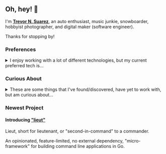 ## Oh, hey! 👋

I'm [**Trevor N. Suarez**](https://trevorsuarez.com/), an auto enthusiast, music junkie, snowboarder, hobbyist photographer, and digital maker (software engineer).

Thanks for stopping by!


### Preferences

<details>
<summary>
I enjoy working with a lot of different technologies, but my current preferred tech is...
</summary>

 - **Programming Language**: Go _("golang", for the SEO)_
 - **Operating System**:
     - **"Desktop"**: Windows with Ubuntu running in WSL
     - **"Mobile"**: Android
 - **Operating Environment**: Terminal/CLI
 - **Text/Code Editor**: Vim
 - **Framework**:
     - **Backend**: None. I'd rather compose independent libraries in Go, and largely just use the standard library.
     - **CLI**: [lieut](https://github.com/Rican7/lieut)
         - It's tiny and only uses the standard library.
         - Yeaaaaa, I made it... 😅
     - **Frontend**: [Svelte](https://svelte.dev/)
</details>


### Curious About

<details>
<summary>
These are some things that I've found/discovered, have yet to work with, but am curious about...
</summary>

 - [bubbletea](https://github.com/charmbracelet/bubbletea)
 - [wails](https://github.com/wailsapp/wails)
 - [ebiten](https://github.com/hajimehoshi/ebiten)
 - [SvelteKit](https://kit.svelte.dev/)
</details>


### Newest Project

#### Introducing ["lieut"](https://github.com/Rican7/lieut)

Lieut, short for lieutenant, or "second-in-command" to a commander.

An opinionated, feature-limited, no external dependency, "micro-framework" for building command line applications in Go.
